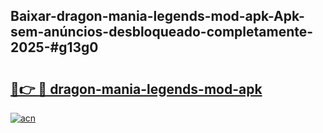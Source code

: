 ## Baixar-dragon-mania-legends-mod-apk-Apk-sem-anúncios-desbloqueado-completamente-2025-#g13g0

# <h2><a href="https://ainizakaria.my?title=dragon-mania-legends-mod-apk&ref=22M">🔗👉 🔴 dragon-mania-legends-mod-apk</a></h2>

[![acn](https://github.com/user-attachments/assets/0f9c940e-d8b0-45ae-aac7-cd30a18b3e1c)](https://ainizakaria.my?title=dragon-mania-legends-mod-apk&ref=22M)

